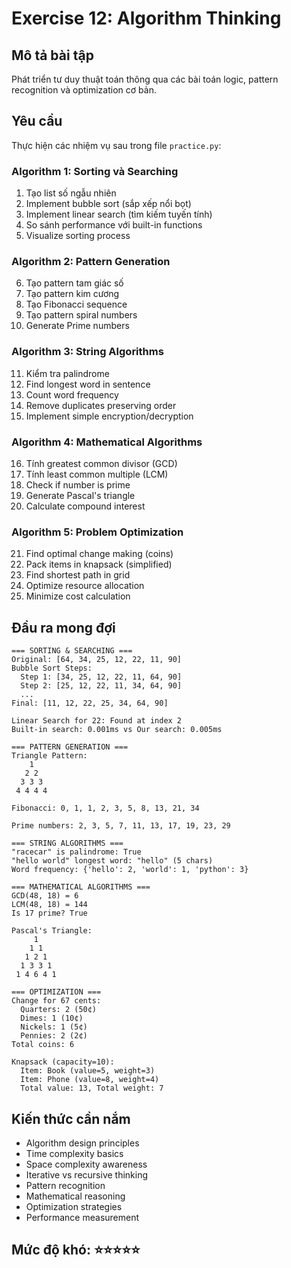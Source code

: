 # Exercise 12: Algorithm Thinking

## Mô tả bài tập

Phát triển tư duy thuật toán thông qua các bài toán logic, pattern recognition và optimization cơ bản.

## Yêu cầu

Thực hiện các nhiệm vụ sau trong file `practice.py`:

### Algorithm 1: Sorting và Searching

1. Tạo list số ngẫu nhiên
2. Implement bubble sort (sắp xếp nổi bọt)
3. Implement linear search (tìm kiếm tuyến tính)
4. So sánh performance với built-in functions
5. Visualize sorting process

### Algorithm 2: Pattern Generation

6. Tạo pattern tam giác số
7. Tạo pattern kim cương
8. Tạo Fibonacci sequence
9. Tạo pattern spiral numbers
10. Generate Prime numbers

### Algorithm 3: String Algorithms

11. Kiểm tra palindrome
12. Find longest word in sentence
13. Count word frequency
14. Remove duplicates preserving order
15. Implement simple encryption/decryption

### Algorithm 4: Mathematical Algorithms

16. Tính greatest common divisor (GCD)
17. Tính least common multiple (LCM)
18. Check if number is prime
19. Generate Pascal's triangle
20. Calculate compound interest

### Algorithm 5: Problem Optimization

21. Find optimal change making (coins)
22. Pack items in knapsack (simplified)
23. Find shortest path in grid
24. Optimize resource allocation
25. Minimize cost calculation

## Đầu ra mong đợi

```
=== SORTING & SEARCHING ===
Original: [64, 34, 25, 12, 22, 11, 90]
Bubble Sort Steps:
  Step 1: [34, 25, 12, 22, 11, 64, 90]
  Step 2: [25, 12, 22, 11, 34, 64, 90]
  ...
Final: [11, 12, 22, 25, 34, 64, 90]

Linear Search for 22: Found at index 2
Built-in search: 0.001ms vs Our search: 0.005ms

=== PATTERN GENERATION ===
Triangle Pattern:
    1
   2 2
  3 3 3
 4 4 4 4

Fibonacci: 0, 1, 1, 2, 3, 5, 8, 13, 21, 34

Prime numbers: 2, 3, 5, 7, 11, 13, 17, 19, 23, 29

=== STRING ALGORITHMS ===
"racecar" is palindrome: True
"hello world" longest word: "hello" (5 chars)
Word frequency: {'hello': 2, 'world': 1, 'python': 3}

=== MATHEMATICAL ALGORITHMS ===
GCD(48, 18) = 6
LCM(48, 18) = 144
Is 17 prime? True

Pascal's Triangle:
     1
    1 1
   1 2 1
  1 3 3 1
 1 4 6 4 1

=== OPTIMIZATION ===
Change for 67 cents:
  Quarters: 2 (50¢)
  Dimes: 1 (10¢)
  Nickels: 1 (5¢)
  Pennies: 2 (2¢)
Total coins: 6

Knapsack (capacity=10):
  Item: Book (value=5, weight=3)
  Item: Phone (value=8, weight=4)
  Total value: 13, Total weight: 7
```

## Kiến thức cần nắm

- Algorithm design principles
- Time complexity basics
- Space complexity awareness
- Iterative vs recursive thinking
- Pattern recognition
- Mathematical reasoning
- Optimization strategies
- Performance measurement

## Mức độ khó: ⭐⭐⭐⭐⭐
